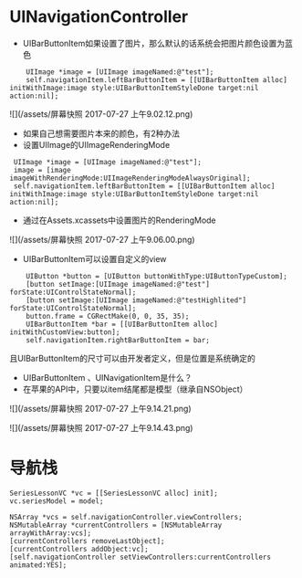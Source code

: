 # UINavigationController

* UIBarButtonItem如果设置了图片，那么默认的话系统会把图片颜色设置为蓝色

```
    UIImage *image = [UIImage imageNamed:@"test"];
    self.navigationItem.leftBarButtonItem = [[UIBarButtonItem alloc] initWithImage:image style:UIBarButtonItemStyleDone target:nil action:nil];
```

![](/assets/屏幕快照 2017-07-27 上午9.02.12.png)

* 如果自己想需要图片本来的颜色，有2种办法
* 设置UIImage的UIImageRenderingMode

```
 UIImage *image = [UIImage imageNamed:@"test"];
 image = [image imageWithRenderingMode:UIImageRenderingModeAlwaysOriginal];
 self.navigationItem.leftBarButtonItem = [[UIBarButtonItem alloc] initWithImage:image style:UIBarButtonItemStyleDone target:nil action:nil];
```

* 通过在Assets.xcassets中设置图片的RenderingMode

![](/assets/屏幕快照 2017-07-27 上午9.06.00.png)

* UIBarButtonItem可以设置自定义的view

```
    UIButton *button = [UIButton buttonWithType:UIButtonTypeCustom];
    [button setImage:[UIImage imageNamed:@"test"] forState:UIControlStateNormal];
    [button setImage:[UIImage imageNamed:@"testHighlited"] forState:UIControlStateNormal];
    button.frame = CGRectMake(0, 0, 35, 35);
    UIBarButtonItem *bar = [[UIBarButtonItem alloc] initWithCustomView:button];
    self.navigationItem.rightBarButtonItem = bar;
```

且UIBarButtonItem的尺寸可以由开发者定义，但是位置是系统确定的

* UIBarButtonItem 、UINavigationItem是什么？
* 在苹果的API中，只要以item结尾都是模型（继承自NSObject）

![](/assets/屏幕快照 2017-07-27 上午9.14.21.png)

![](/assets/屏幕快照 2017-07-27 上午9.14.43.png)

# 导航栈

```
SeriesLessonVC *vc = [[SeriesLessonVC alloc] init];
vc.seriesModel = model;
                    
NSArray *vcs = self.navigationController.viewControllers;
NSMutableArray *currentControllers = [NSMutableArray arrayWithArray:vcs];
[currentControllers removeLastObject];
[currentControllers addObject:vc];
[self.navigationController setViewControllers:currentControllers animated:YES];
```



